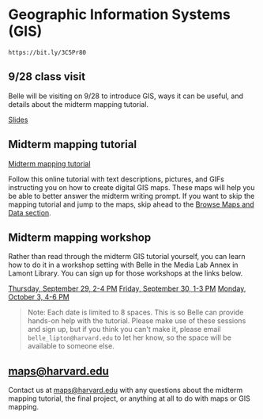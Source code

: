 # Geographic Information Systems (GIS)

`https://bit.ly/3C5Pr80`

## 9/28 class visit

Belle will be visiting on 9/28 to introduce GIS, ways it can be useful, and details about the midterm mapping tutorial. 

[Slides](https://harvardmapcollection.github.io/classes/gened1140/fall-2022/visit/)


## Midterm mapping tutorial 

[Midterm mapping tutorial](https://harvardmapcollection.github.io/classes/gened1140/fall-2022/assignment)

Follow this online tutorial with text descriptions, pictures, and GIFs instructing you on how to create digital GIS maps. These maps will help you be able to better answer the midterm writing prompt. If you want to skip the mapping tutorial and jump to the maps, skip ahead to the [Browse Maps and Data section](https://harvardmapcollection.github.io/classes/gened1140/fall-2022/assignment/).


## Midterm mapping workshop

Rather than read through the midterm GIS tutorial yourself, you can learn how to do it in a workshop setting with Belle in the Media Lab Annex in Lamont Library. You can sign up for those workshops at the links below.

[Thursday, September 29, 2-4 PM](https://www.eventbrite.com/e/gened-1140-gis-tutorial-tickets-420299606437)
[Friday, September 30, 1-3 PM](https://www.eventbrite.com/e/gened-1140-gis-tutorial-tickets-420302585347)
[Monday, October 3, 4-6 PM](https://www.eventbrite.com/e/gened-1140-gis-tutorial-tickets-420302715737)

> Note: Each date is limited to 8 spaces. This is so Belle can provide hands-on help with the tutorial. Please make use of these sessions and sign up, but if you think you can't make it, please email `belle_lipton@harvard.edu` to let her know, so the space will be available to someone else. 

## maps@harvard.edu

Contact us at maps@harvard.edu with any questions about the midterm mapping tutorial, the final project, or anything at all to do with maps or GIS mapping. 